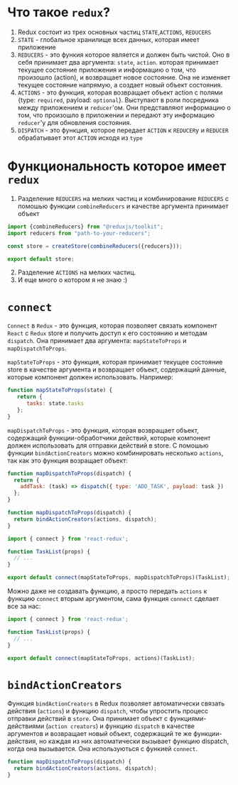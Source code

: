 # Что такое `redux`?

1. Redux состоит из трех основных частиц `STATE`,`ACTIONS`, `REDUCERS`
2. `STATE` - глобальное хранилище всех данных, которая имеет приложение
3. `REDUCERS` - это функия которое является и должен быть чистой. Оно в себя принимает два аргумента: `state`, `action`.
   которая принимает текущее состояние приложения и информацию о том, что произошло (action), и возвращает новое
   состояние. Она не изменяет текущее состояние напрямую, а создает новый объект состояния.
4. `ACTIONS` - это функция, которая возвращает объект action с полями {type: `required`, payload: `optional`}.
   Выступают в роли посредника между приложением и `reducer`'ом. Они представляют информацию о том, что произошло в
   приложении и передают эту информацию `reducer`'у для обновления состояния.
5. `DISPATCH` - это функция, которое передает `ACTION` к `REDUCER`у и `REDUCER` обрабатывает этот `ACTION` исходя
   из `type`

# Функциональность которое имеет `redux`

1. Разделение `REDUCERS` на мелких частиц и комбинирование `REDUCERS` с помошью функции `combineReducers` 
и качестве аргумента принимает объект
```javascript
import {combineReducers} from "@reduxjs/toolkit";
import reducers from "path-to-your-reducers";

const store = createStore(combineReducers({reducers}));

export default store;
```
2. Разделение `ACTIONS` на мелких частиц.
3. И еще много о котором я не знаю :)

# `connect`

`Connect` в `Redux` - это функция, которая позволяет связать компонент `React` с `Redux` store и получить доступ к его
состоянию и методам `dispatch`. Она принимает два аргумента: `mapStateToProps` и `mapDispatchToProps`.

`mapStateToProps` - это функция, которая принимает текущее состояние store в качестве аргумента и возвращает объект,
содержащий данные, которые компонент должен использовать. Например:

```javascript
function mapStateToProps(state) {
   return {
      tasks: state.tasks
   };
}
```

`mapDispatchToProps` - это функция, которая возвращает объект, содержащий функции-обработчики действий, которые компонент
должен использовать для отправки действий в store. С помошью функции `bindActionCreators` можно комбинировать несколько
`actions`, так как это функция возращает объект:

```javascript
function mapDispatchToProps(dispatch) {
  return {
    addTask: (task) => dispatch({ type: 'ADD_TASK', payload: task })
  };
}
```
```javascript
function mapDispatchToProps(dispatch) {
  return bindActionCreators(actions, dispatch);
}
```
```javascript
import { connect } from 'react-redux';

function TaskList(props) {
  // ...
}

export default connect(mapStateToProps, mapDispatchToProps)(TaskList);
```
Можно даже не создавать функцию, а просто передать `actions` к функцию `connect` вторым аргументом, сама функция `connect`
сделает все за нас:

```javascript
import { connect } from 'react-redux';

function TaskList(props) {
  // ...
}

export default connect(mapStateToProps, actions)(TaskList);
```
# `bindActionCreators`

Функция `bindActionCreators` в Redux позволяет автоматически связать действия (`actions`) и функцию `dispatch`, чтобы
упростить процесс отправки действий в `store`. Она принимает объект с функциями-действиями (`action creators`) и функцию
`dispatch` в качестве аргументов и возвращает новый объект, содержащий те же функции-действия, но каждая из них
автоматически вызывает функцию dispatch, когда она вызывается. Она используються с функией `connect`.

```javascript
function mapDispatchToProps(dispatch) {
  return bindActionCreators(actions, dispatch);
}
```
